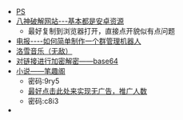 - [PS](https://www.aliyundrive.com/s/K95WZEBSnaz)
- [八神破解网站---基本都是安卓资源](http://zntx.cc/)
    - 最好复制到浏览器打开，直接点开貌似有点问题
- [电报----如何简单制作一个群管理机器人](https://blog.cycxtit.top/p/b211?time=1682498263947)
- [洛雪音乐（无敌）](https://github.com/lyswhut/lx-music-desktop)
- [对链接进行加密解密——base64](https://www.base64decode.org/)
- [小说——笔趣阁](https://wwde.lanzouf.com/iYQkw0u3qnwf)
    - 密码:9ry5
    - [最好点击此处来实现无广告，推广人数](https://wwde.lanzouf.com/ivk4x0u3qp1g)
    - 密码:c8i3
- 


